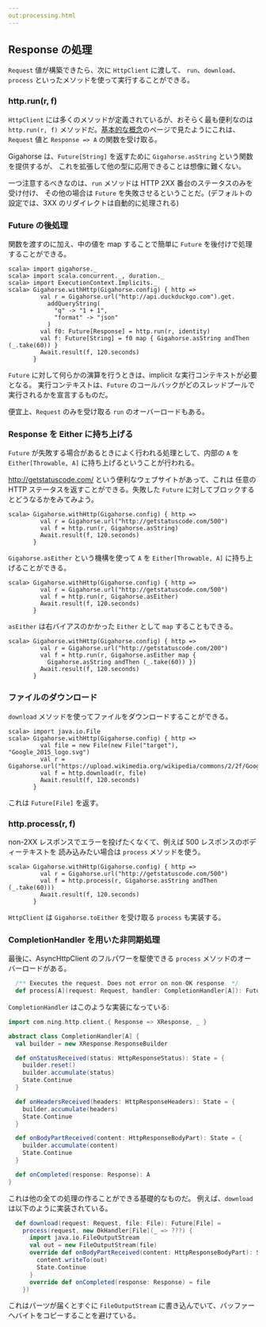 ```yaml
---
out:processing.html
---
```


  [concepts]: concepts.html

Response の処理
--------------

`Request` 値が構築できたら、次に `HttpClient` に渡して、
`run`、`download`、`process` といったメソッドを使って実行することができる。

### http.run(r, f)

`HttpClient` には多くのメソッドが定義されているが、おそらく最も便利なのは
`http.run(r, f)` メソッドだ。[基本的な概念][concepts]のページで見たようにこれは、
`Request` 値と `Response => A` の関数を受け取る。

Gigahorse は、`Future[String]` を返すために `Gigahorse.asString` という関数を提供するが、
これを拡張して他の型に応用できることは想像に難くない。

一つ注意するべきなのは、`run` メソッドは HTTP 2XX 番台のステータスのみを受け付け、
その他の場合は `Future` を失敗させるということだ。(デフォルトの設定では、3XX のリダイレクトは自動的に処理される)

### Future の後処理

関数を渡すのに加え、中の値を map することで簡単に `Future` を後付けで処理することができる。

```console:new
scala> import gigahorse._
scala> import scala.concurrent._, duration._
scala> import ExecutionContext.Implicits._
scala> Gigahorse.withHttp(Gigahorse.config) { http =>
         val r = Gigahorse.url("http://api.duckduckgo.com").get.
           addQueryString(
             "q" -> "1 + 1",
             "format" -> "json"
           )
         val f0: Future[Response] = http.run(r, identity)
         val f: Future[String] = f0 map { Gigahorse.asString andThen (_.take(60)) }
         Await.result(f, 120.seconds)
       }
```

`Future` に対して何らかの演算を行うときは、implicit な実行コンテキストが必要となる。
実行コンテキストは、`Future` のコールバックがどのスレッドプールで実行されるかを宣言するものだ。

便宜上、`Request` のみを受け取る `run` のオーバーロードもある。

### Response を Either に持ち上げる

`Future` が失敗する場合があるときによく行われる処理として、内部の `A` を
`Either[Throwable, A]` に持ち上げるということが行われる。

<http://getstatuscode.com/> という便利なウェブサイトがあって、これは
任意の HTTP ステータスを返すことができる。失敗した `Future` に対してブロックするとどうなるかをみてみよう。

```console:error
scala> Gigahorse.withHttp(Gigahorse.config) { http =>
         val r = Gigahorse.url("http://getstatuscode.com/500")
         val f = http.run(r, Gigahorse.asString)
         Await.result(f, 120.seconds)
       }
```

 `Gigahorse.asEither` という機構を使って `A` を `Either[Throwable, A]` に持ち上げることができる。

```console
scala> Gigahorse.withHttp(Gigahorse.config) { http =>
         val r = Gigahorse.url("http://getstatuscode.com/500")
         val f = http.run(r, Gigahorse.asEither)
         Await.result(f, 120.seconds)
       }
```

`asEither` は右バイアスのかかった `Either` として `map` することもできる。

```console
scala> Gigahorse.withHttp(Gigahorse.config) { http =>
         val r = Gigahorse.url("http://getstatuscode.com/200")
         val f = http.run(r, Gigahorse.asEither map {
           Gigahorse.asString andThen (_.take(60)) })
         Await.result(f, 120.seconds)
       }
```

### ファイルのダウンロード

`download` メソッドを使ってファイルをダウンロードすることができる。

```console
scala> import java.io.File
scala> Gigahorse.withHttp(Gigahorse.config) { http =>
         val file = new File(new File("target"), "Google_2015_logo.svg")
         val r = Gigahorse.url("https://upload.wikimedia.org/wikipedia/commons/2/2f/Google_2015_logo.svg")
         val f = http.download(r, file)
         Await.result(f, 120.seconds)
       }
```

これは `Future[File]` を返す。

### http.process(r, f)

non-2XX レスポンスでエラーを投げたくなくて、例えば 500 レスポンスのボディーテキストを
読み込みたい場合は `process` メソッドを使う。

```console
scala> Gigahorse.withHttp(Gigahorse.config) { http =>
         val r = Gigahorse.url("http://getstatuscode.com/500")
         val f = http.process(r, Gigahorse.asString andThen (_.take(60)))
         Await.result(f, 120.seconds)
       }
```

`HttpClient` は `Gigahorse.toEither` を受け取る `process` も実装する。

### CompletionHandler を用いた非同期処理

最後に、AsyncHttpClient のフルパワーを駆使できる `process` メソッドのオーバーロードがある。

```scala
  /** Executes the request. Does not error on non-OK response. */
  def process[A](request: Request, handler: CompletionHandler[A]): Future[A]
```

`CompletionHandler` はこのような実装になっている:

```scala
import com.ning.http.client.{ Response => XResponse, _ }

abstract class CompletionHandler[A] {
  val builder = new XResponse.ResponseBuilder

  def onStatusReceived(status: HttpResponseStatus): State = {
    builder.reset()
    builder.accumulate(status)
    State.Continue
  }

  def onHeadersReceived(headers: HttpResponseHeaders): State = {
    builder.accumulate(headers)
    State.Continue
  }

  def onBodyPartReceived(content: HttpResponseBodyPart): State = {
    builder.accumulate(content)
    State.Continue
  }

  def onCompleted(response: Response): A
}
```

これは他の全ての処理の作ることができる基礎的なものだ。
例えば、`download` は以下のように実装されている。

```scala
  def download(request: Request, file: File): Future[File] =
    process(request, new OkHandler[File](_ => ???) {
      import java.io.FileOutputStream
      val out = new FileOutputStream(file)
      override def onBodyPartReceived(content: HttpResponseBodyPart): State = {
        content.writeTo(out)
        State.Continue
      }
      override def onCompleted(response: Response) = file
    })
```

これはパーツが届くとすぐに `FileOutputStream` に書き込んでいて、バッファーへバイトをコピーすることを避けている。
